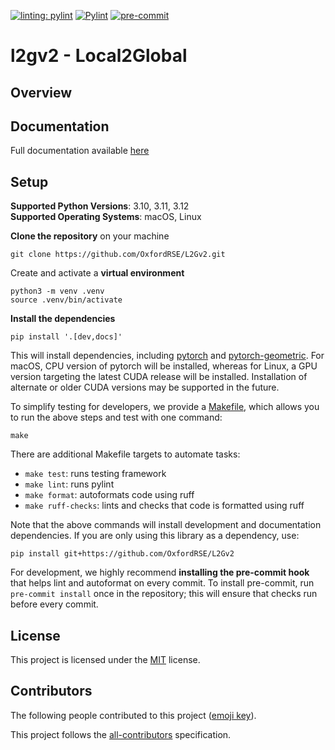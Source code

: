 
[![linting: pylint](https://img.shields.io/badge/linting-pylint-yellowgreen)](https://github.com/pylint-dev/pylint)
[![Pylint](https://github.com/lotzma/L2Gv2/actions/workflows/pylint.yml/badge.svg)](https://github.com/lotzma/L2Gv2/actions/workflows/pylint.yml)
[![pre-commit](https://img.shields.io/badge/pre--commit-enabled-brightgreen?logo=pre-commit)](https://github.com/pre-commit/pre-commit)

# l2gv2 - Local2Global

## Overview

## Documentation

Full documentation available [here](https://l2gv2.readthedocs.io/en/latest/)

## Setup

**Supported Python Versions**: 3.10, 3.11, 3.12  
**Supported Operating Systems**: macOS, Linux

**Clone the repository** on your machine

```shell
git clone https://github.com/OxfordRSE/L2Gv2.git
```

Create and activate a **virtual environment**

```shell
python3 -m venv .venv
source .venv/bin/activate
```

**Install the dependencies**

```shell
pip install '.[dev,docs]'
```

This will install dependencies, including [pytorch](https://pytorch.org) and
[pytorch-geometric](https://pyg.org). For macOS, CPU version of pytorch will
be installed, whereas for Linux, a GPU version targeting the latest CUDA
release will be installed. Installation of alternate or older CUDA versions
may be supported in the future.

To simplify testing for developers, we provide a [Makefile](Makefile), which
allows you to run the above steps and test with one command:

```shell
make
```

There are additional Makefile targets to automate tasks:

- `make test`: runs testing framework
- `make lint`: runs pylint
- `make format`: autoformats code using ruff
- `make ruff-checks`: lints and checks that code is formatted using ruff

Note that the above commands will install development and documentation
dependencies. If you are only using this library as a dependency, use:

```shell
pip install git+https://github.com/OxfordRSE/L2Gv2
```

For development, we highly recommend **installing the pre-commit hook** that
helps lint and autoformat on every commit. To install pre-commit, run
`pre-commit install` once in the repository; this will ensure that checks run
before every commit.

## License

This project is licensed under the [MIT](LICENSE) license.

## Contributors

The following people contributed to this project ([emoji key](https://allcontributors.org/docs/en/emoji-key)).


This project follows the [all-contributors](https://github.com/all-contributors/all-contributors) specification.
